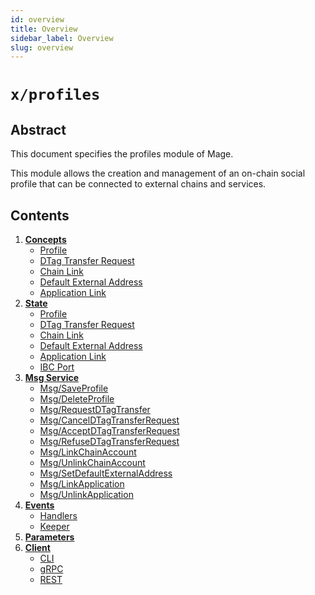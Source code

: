 ```yaml
---
id: overview
title: Overview
sidebar_label: Overview
slug: overview
---
```


# `x/profiles`

## Abstract 
This document specifies the profiles module of Mage.  

This module allows the creation and management of an on-chain social profile that can be connected to external chains and services.

## Contents
1. **[Concepts](02-concepts.md)**
    - [Profile](02-concepts.md#profile)
    - [DTag Transfer Request](02-concepts.md#dtag-transfer-request)
    - [Chain Link](02-concepts.md#chain-link)
    - [Default External Address](02-concepts.md#default-external-address)
    - [Application Link](02-concepts.md#application-link)
2. **[State](03-state.md)**
    - [Profile](03-state.md#profile)
    - [DTag Transfer Request](03-state.md#dtag-transfer-request)
    - [Chain Link](03-state.md#chain-link)
    - [Default External Address](03-state.md#default-external-address)
    - [Application Link](03-state.md#application-link)
    - [IBC Port](03-state.md#ibc-port)
3. **[Msg Service](04-messages.md)**
    - [Msg/SaveProfile](04-messages.md#msgsaveprofile)
    - [Msg/DeleteProfile](04-messages.md#msgdeleteprofile)
    - [Msg/RequestDTagTransfer](04-messages.md#msgrequestdtagtransfer)
    - [Msg/CancelDTagTransferRequest](04-messages.md#msgcanceldtagtransferrequest)
    - [Msg/AcceptDTagTransferRequest](04-messages.md#msgacceptdtagtransferrequest)
    - [Msg/RefuseDTagTransferRequest](04-messages.md#msgrefusedtagtransferrequest)
    - [Msg/LinkChainAccount](04-messages.md#msglinkchainaccount)
    - [Msg/UnlinkChainAccount](04-messages.md#msgunlinkchainaccount)
    - [Msg/SetDefaultExternalAddress](04-messages.md#msgsetdefaultexternaladdress)
    - [Msg/LinkApplication](04-messages.md#msglinkapplication)
    - [Msg/UnlinkApplication](04-messages.md#msgunlinkapplication)
4. **[Events](05-events.md)**
    - [Handlers](05-events.md#handlers) 
    - [Keeper](05-events.md#keeper)
5. **[Parameters](06-params.md)**
6. **[Client](07-client.md)**
    - [CLI](07-client.md#cli)
    - [gRPC](07-client.md#grpc)
    - [REST](07-client.md#rest)